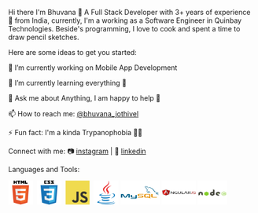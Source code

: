 Hi there I'm Bhuvana 👋
A Full Stack Developer with 3+ years of experience 🚀 from India, currently, I'm a working as a Software Engineer in Quinbay Technologies. Beside's programming, I love to cook and spent a time to draw pencil sketches.

Here are some ideas to get you started:

🔭 I’m currently working on Mobile App Development

🌱 I’m currently learning everything 🤣

💬 Ask me about Anything, I am happy to help 🤗

📫 How to reach me: [@bhuvana_jothivel](bhuvanamjothivel@gmail.com)

⚡ Fun fact: I'm a kinda Trypanophobia 🤣🤪

Connect with me:
📷 [instagram](https://www.instagram.com/bhuvana_jothivel/) | 👔 [linkedin](https://www.linkedin.com/in/bhuvana-jothivel/)

Languages and Tools:

<img src="https://raw.githubusercontent.com/devicons/devicon/master/icons/html5/html5-original-wordmark.svg" width="50" height="50"> &nbsp;<img src="https://raw.githubusercontent.com/devicons/devicon/master/icons/css3/css3-original-wordmark.svg" width="50" height="50">&nbsp;&nbsp;<img src="https://raw.githubusercontent.com/devicons/devicon/master/icons/javascript/javascript-original.svg" width="50" height="50">&nbsp;&nbsp;<img src="https://raw.githubusercontent.com/devicons/devicon/master/icons/java/java-original.svg" width="50" height="50">&nbsp;<img src="https://raw.githubusercontent.com/devicons/devicon/master/icons/mysql/mysql-original-wordmark.svg" width="80" height="50">&nbsp;<img src="https://raw.githubusercontent.com/devicons/devicon/master/icons/angularjs/angularjs-original-wordmark.svg" width="70" height="50">&nbsp;<img src="https://raw.githubusercontent.com/devicons/devicon/master/icons/nodejs/nodejs-original-wordmark.svg" width="60" height="50">
